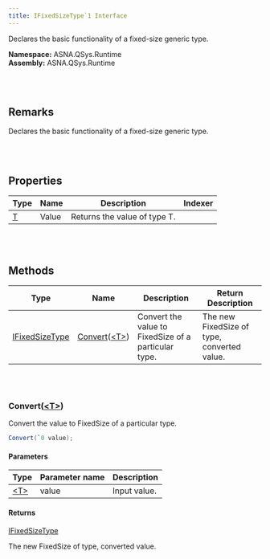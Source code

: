 ```yaml
---
title: IFixedSizeType`1 Interface
---
```


Declares the basic functionality of a fixed-size generic type.

**Namespace:** ASNA.QSys.Runtime <br/>
**Assembly:** ASNA.QSys.Runtime

<br>
<br>

## Remarks

Declares the basic functionality of a fixed-size generic type.

[//]: # ($$TODO: Complete the Remarks section.)

<br>
<br>

## Properties

| Type | Name | Description | Indexer
| --- | --- | --- | --- 
| [T](https://learn.microsoft.com/en-us/dotnet/standard/generics) | Value | Returns the value of type T. | 

<br>
<br>

## Methods

| Type | Name | Description | Return Description 
| --- | --- | --- | --- 
| [IFixedSizeType](/reference/asna-qsys-runtime/classes/i-fixed-size-type.html) | [Convert](#convert`0)([&lt;T&gt;](https://learn.microsoft.com/en-us/dotnet/standard/generics)) | Convert the value to FixedSize of a particular type. | The new FixedSize of type, converted value.

<br>
<br>

### Convert([&lt;T&gt;](https://learn.microsoft.com/en-us/dotnet/standard/generics))

Convert the value to FixedSize of a particular type.

```cs
Convert(`0 value);
```

#### Parameters

| Type | Parameter name | Description
| --- | --- | ---
| [&lt;T&gt;](https://learn.microsoft.com/en-us/dotnet/standard/generics) | value | Input value. 

#### Returns

[IFixedSizeType](/reference/asna-qsys-runtime/classes/i-fixed-size-type.html)

The new FixedSize of type, converted value.


<br>
<br>

